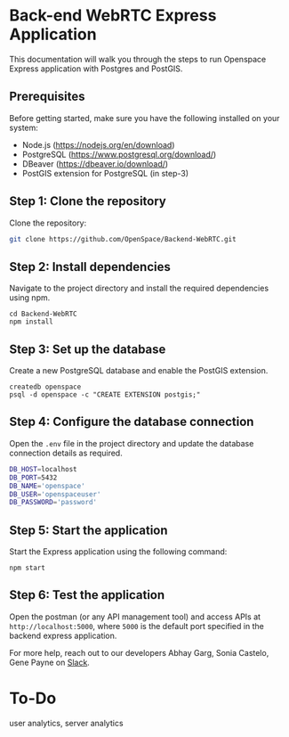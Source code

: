 # Back-end WebRTC Express Application

This documentation will walk you through the steps to run Openspace Express application with Postgres and PostGIS.

## Prerequisites
Before getting started, make sure you have the following installed on your system:
- Node.js (https://nodejs.org/en/download)
- PostgreSQL (https://www.postgresql.org/download/)
- DBeaver (https://dbeaver.io/download/)
- PostGIS extension for PostgreSQL (in step-3)

## Step 1: Clone the repository
Clone the repository:

```bash
git clone https://github.com/OpenSpace/Backend-WebRTC.git
```

## Step 2: Install dependencies
Navigate to the project directory and install the required dependencies using npm.

```shell
cd Backend-WebRTC
npm install
```

## Step 3: Set up the database
Create a new PostgreSQL database and enable the PostGIS extension.

```shell
createdb openspace
psql -d openspace -c "CREATE EXTENSION postgis;"
```

## Step 4: Configure the database connection
Open the `.env` file in the project directory and update the database connection details as required.

```bash
DB_HOST=localhost
DB_PORT=5432
DB_NAME='openspace'
DB_USER='openspaceuser'
DB_PASSWORD='password'
```

## Step 5: Start the application
Start the Express application using the following command:

```shell
npm start
```

## Step 6: Test the application
Open the postman (or any API management tool) and access APIs at `http://localhost:5000`, where `5000` is the default port specified in the backend express application.

For more help, reach out to our developers Abhay Garg, Sonia Castelo, Gene Payne on [Slack](https://openspacesupport.slack.com/join/shared_invite/zt-24uhn3wvo-gCGHgjg2m9tHzKUEb_FyMQ).


# To-Do
user analytics, server analytics
